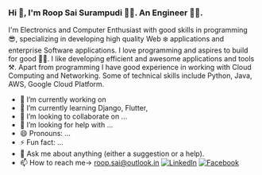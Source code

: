 ### Hi 👋, I'm <span color="green">Roop Sai Surampudi</span> :man_technologist:. An Engineer :man_student:.

I'm Electronics and Computer Enthusiast with good skills in programming :sunglasses:, specializing in developing high quality Web :snowflake: applications and enterprise Software applications. I love programming and aspires to build for good :running_man:. I like developing efficient and awesome applications and tools ⚒️. 
Apart from programming I have good experience in working with Cloud Computing and Networking. 
Some of technical skills include Python, Java, AWS, Google Cloud Platform.



- 🔭 I’m currently working on 
- 🌱 I’m currently learning Django, Flutter, 
- 👯 I’m looking to collaborate on ...
- 🤔 I’m looking for help with ...
- 😄 Pronouns: ...
- ⚡ Fun fact: ...
- 💬 Ask me about anything (either a suggestion or a help).
- 📫 How to reach me-> [roop.sai@outlook.in](mailto:roop.sai@outlook.in)
[![LinkedIn](https://img.shields.io/badge/LinkedIn-blue.svg?style=for-the-badge&logo=linkedin)](https://www.linkedin.com/in/roopsai/)
[![Facebook](https://img.shields.io/badge/facebook-blue.svg?style=for-the-badge&logo=facebook&logoColor=white)](https://www.facebook.com/roopsai.surampudi.1)

